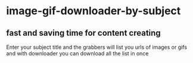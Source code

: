 # image-gif-downloader-by-subject
## fast and saving time for content creating

Enter your subject title and the grabbers will list you urls of images or gifs <br/>
and with downloader you can download all the list in once
